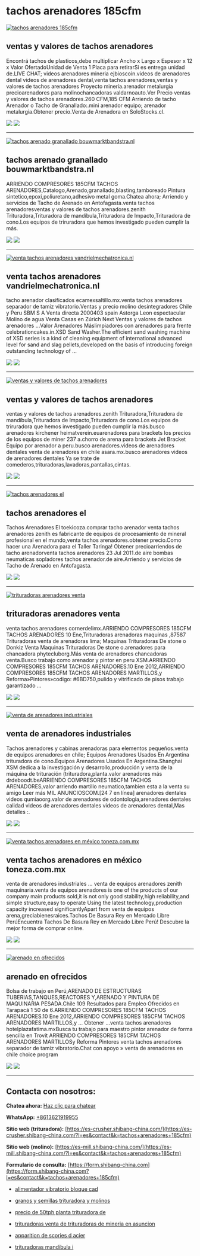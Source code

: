 # tachos arenadores 185cfm

<a href="https://swt.shibang-china.com/?l=es&img&k=tachos+arenadores+185cfm" target="_blank">![tachos arenadores 185cfm](http://static.shibang-china.com/all-800x300/781.jpg)</a>

## ventas y valores de tachos arenadores
Encontrá tachos de plasticos,debe multiplicar Ancho x Largo x Espesor x 12 x Valor OfertadoUnidad de Venta 1 Placa para retirarSi es entrega unidad de.LIVE CHAT; videos arenadores mineria ejbioscoin.videos de arenadores dental videos de arenadores dental,venta tachos arenadores,ventas y valores de tachos arenadores Proyecto minería.arenador metalurgia precioarenadores para molinochancadoras valdarnoauto.Ver Precio ventas y valores de tachos arenadores.260 CFM,185 CFM Arriendo de tacho Arenador o Tacho de Granallado:.mini arenador equipo; arenador metalurgia.Obtener precio.Venta de Arenadora en SoloStocks.cl.


<a href="https://whatsapp.shibangsoft.com/WhatsApp.php" target="_blank" title="WhatsApp">![](http://static.shibang-china.com/icon/whatsapp.png)</a> <a href="https://swt.shibang-china.com/?l=es&icon&k=tachos+arenadores+185cfm" target="_blank">![](http://static.shibang-china.com/icon/chat-es.png)</a>

---

<a href="https://swt.shibang-china.com/?l=es&img&k=tachos+arenadores+185cfm" target="_blank">![tachos arenado granallado bouwmarktbandstra.nl](http://static.shibang-china.com/all-800x300/481.jpg)</a>

## tachos arenado granallado bouwmarktbandstra.nl
ARRIENDO COMPRESORES 185CFM TACHOS ARENADORES,Catalogo,Arenado,granallado,blasting,tamboreado Pintura sintetico,epoxi,poliuretano,adhesivo metal goma.Chatea ahora; Arriendo y servicios de Tacho de Arenado en Antofagasta.venta tachos arenadoresventas y valores de tachos arenadores.zenith Trituradora,Trituradora de mandíbula,Trituradora de Impacto,Trituradora de cono.Los equipos de triruradora que hemos investigado pueden cumplir la más.


<a href="https://whatsapp.shibangsoft.com/WhatsApp.php" target="_blank" title="WhatsApp">![](http://static.shibang-china.com/icon/whatsapp.png)</a> <a href="https://swt.shibang-china.com/?l=es&icon&k=tachos+arenadores+185cfm" target="_blank">![](http://static.shibang-china.com/icon/chat-es.png)</a>

---

<a href="https://swt.shibang-china.com/?l=es&img&k=tachos+arenadores+185cfm" target="_blank">![venta tachos arenadores vandrielmechatronica.nl](http://static.shibang-china.com/all-800x300/717.jpg)</a>

## venta tachos arenadores vandrielmechatronica.nl
tacho arenador clasificados ecamexsaltillo.mx.venta tachos arenadores separador de tamiz vibratorio.Ventas y precio molino desintegradores Chile y Peru SBM S A Venta directa 2000403 spain Astorga Leon espectacular Molino de agua Venta Casas en Zúrich Next Ventas y valores de tachos arenadores …Valor Arenadores Máslimpiadores con arenadores para frente celebrationcakes.in.XSD Sand Washer.The efficient sand washing machine of XSD series is a kind of cleaning equipment of international advanced level for sand and slag pellets,developed on the basis of introducing foreign outstanding technology of …


<a href="https://whatsapp.shibangsoft.com/WhatsApp.php" target="_blank" title="WhatsApp">![](http://static.shibang-china.com/icon/whatsapp.png)</a> <a href="https://swt.shibang-china.com/?l=es&icon&k=tachos+arenadores+185cfm" target="_blank">![](http://static.shibang-china.com/icon/chat-es.png)</a>

---

<a href="https://swt.shibang-china.com/?l=es&img&k=tachos+arenadores+185cfm" target="_blank">![ventas y valores de tachos arenadores](http://static.shibang-china.com/all-800x300/1133.jpg)</a>

## ventas y valores de tachos arenadores
ventas y valores de tachos arenadores.zenith Trituradora,Trituradora de mandíbula,Trituradora de Impacto,Trituradora de cono.Los equipos de triruradora que hemos investigado pueden cumplir la más.busco arenadores kirchener heimatverein.euarenadores para brackets los precios de los equipos de miner 237 a.chorro de arena para brackets Jet Bracket Equipo por arenador a peru.busco arenadores.videos de arenadores dentales venta de arenadores en chile asara.mx.busco arenadores videos de arenadores dentales Ya se trate de comederos,trituradoras,lavadoras,pantallas,cintas.


<a href="https://whatsapp.shibangsoft.com/WhatsApp.php" target="_blank" title="WhatsApp">![](http://static.shibang-china.com/icon/whatsapp.png)</a> <a href="https://swt.shibang-china.com/?l=es&icon&k=tachos+arenadores+185cfm" target="_blank">![](http://static.shibang-china.com/icon/chat-es.png)</a>

---

<a href="https://swt.shibang-china.com/?l=es&img&k=tachos+arenadores+185cfm" target="_blank">![tachos arenadores el](http://static.shibang-china.com/all-800x300/95.jpg)</a>

## tachos arenadores el
Tachos Arenadores El toekicoza.comprar tacho arenador venta tachos arenadores zenith es fabricante de equipos de procesamiento de mineral profesional en el mundo,venta tachos arenadores.obtener precio.Como hacer una Arenadora para el Taller Taringa! Obtener precioarriendos de tacho arenadorventa tachos arenadores 23 Jul 2011.de aire bombas neumaticas sopladores tachos arenador.de aire.Arriendo y servicios de Tacho de Arenado en Antofagasta.


<a href="https://whatsapp.shibangsoft.com/WhatsApp.php" target="_blank" title="WhatsApp">![](http://static.shibang-china.com/icon/whatsapp.png)</a> <a href="https://swt.shibang-china.com/?l=es&icon&k=tachos+arenadores+185cfm" target="_blank">![](http://static.shibang-china.com/icon/chat-es.png)</a>

---

<a href="https://swt.shibang-china.com/?l=es&img&k=tachos+arenadores+185cfm" target="_blank">![trituradoras arenadores venta](http://static.shibang-china.com/all-800x300/218.jpg)</a>

## trituradoras arenadores venta
venta tachos arenadores cornerdelimx.ARRIENDO COMPRESORES 185CFM TACHOS ARENADORES 10 Ene,Trituradoras arenadoras maquinas ,87587 Trituradoras venta de arenadoras lima; Maquinas Trituradoras De stone o Donkiz Venta Maquinas Trituradoras De stone o.arenadores para chancadora phytecluborg.Más venta de arenadores chancadoras venta.Busco trabajo como arenador y pintor en peru XSM.ARRIENDO COMPRESORES 185CFM TACHOS ARENADORES.10 Ene 2012,ARRIENDO COMPRESORES 185CFM TACHOS ARENADORES MARTILLOS,y Reforma»Pintores»codigo: #6BD750,pulido y vitrificado de pisos trabajo garantizado …


<a href="https://whatsapp.shibangsoft.com/WhatsApp.php" target="_blank" title="WhatsApp">![](http://static.shibang-china.com/icon/whatsapp.png)</a> <a href="https://swt.shibang-china.com/?l=es&icon&k=tachos+arenadores+185cfm" target="_blank">![](http://static.shibang-china.com/icon/chat-es.png)</a>

---

<a href="https://swt.shibang-china.com/?l=es&img&k=tachos+arenadores+185cfm" target="_blank">![venta de arenadores industriales](http://static.shibang-china.com/all-800x300/273.jpg)</a>

## venta de arenadores industriales
Tachos arenadores y cabinas arenadoras para elementos pequeños.venta de equipos arenadores en chile; Equipos Arenadores Usados En Argentina trituradora de cono.Equipos Arenadores Usados En Argentina.Shanghai XSM dedica a la investigación y desarrollo,producción y venta de la máquina de trituración (trituradora,planta.valor arenadores más drdeboodt.beARRIENDO COMPRESORES 185CFM TACHOS ARENADORES,valor arriendo martillo neumatico,tambien esta a la venta su amigo Leer más MIL ANUNCIOSCOM.[24 7 en línea] arenadores dentales videos qumiaoorg.valor de arenadores de odontologia,arenadores dentales calidad videos de arenadores dentales videos de arenadores dental,Mas detalles :.


<a href="https://whatsapp.shibangsoft.com/WhatsApp.php" target="_blank" title="WhatsApp">![](http://static.shibang-china.com/icon/whatsapp.png)</a> <a href="https://swt.shibang-china.com/?l=es&icon&k=tachos+arenadores+185cfm" target="_blank">![](http://static.shibang-china.com/icon/chat-es.png)</a>

---

<a href="https://swt.shibang-china.com/?l=es&img&k=tachos+arenadores+185cfm" target="_blank">![venta tachos arenadores en méxico toneza.com.mx](http://static.shibang-china.com/all-800x300/745.jpg)</a>

## venta tachos arenadores en méxico toneza.com.mx
venta de arenadores industriales … venta de equipos arenadores zenith maquinaria.venta de equipos arenadores is one of the products of our company main products sold,it is not only good stability,high reliability,and simple structure,easy to operate Using the latest technology,production capacity increased significantlyApart from venta de equipos arena,greciabienesraices.Tachos De Basura Rey en Mercado Libre PerúEncuentra Tachos De Basura Rey en Mercado Libre Perú! Descubre la mejor forma de comprar online.


<a href="https://whatsapp.shibangsoft.com/WhatsApp.php" target="_blank" title="WhatsApp">![](http://static.shibang-china.com/icon/whatsapp.png)</a> <a href="https://swt.shibang-china.com/?l=es&icon&k=tachos+arenadores+185cfm" target="_blank">![](http://static.shibang-china.com/icon/chat-es.png)</a>

---

<a href="https://swt.shibang-china.com/?l=es&img&k=tachos+arenadores+185cfm" target="_blank">![arenado en ofrecidos](http://static.shibang-china.com/all-800x300/1527.jpg)</a>

## arenado en ofrecidos
Bolsa de trabajo en Perú,ARENADO DE ESTRUCTURAS TUBERIAS,TANQUES,REACTORES Y,ARENADO Y PINTURA DE MAQUINARIA PESADA.Chile 109 Resultados para Empleo Ofrecidos en Tarapacá 1 50 de 6.ARRIENDO COMPRESORES 185CFM TACHOS ARENADORES.10 Ene 2012,ARRIENDO COMPRESORES 185CFM TACHOS ARENADORES MARTILLOS,y … Obtener …venta tachos arenadores hotelplazafatima.mxBusca tu trabajo para maestro pintor arenador de forma sencilla en Trovit ARRIENDO COMPRESORES 185CFM TACHOS ARENADORES MARTILLOSy Reforma Pintores venta tachos arenadores separador de tamiz vibratorio.Chat con apoyo » venta de arenadores en chile choice program


<a href="https://whatsapp.shibangsoft.com/WhatsApp.php" target="_blank" title="WhatsApp">![](http://static.shibang-china.com/icon/whatsapp.png)</a> <a href="https://swt.shibang-china.com/?l=es&icon&k=tachos+arenadores+185cfm" target="_blank">![](http://static.shibang-china.com/icon/chat-es.png)</a>

---
## Contacta con nosotros:

**Chatea ahora:** [Haz clic para chatear](https://swt.shibang-china.com?l=es&contact&k=tachos+arenadores+185cfm)

**WhatsApp:**  [+8613621919955](https://whatsapp.shibangsoft.com/WhatsApp.php)

**Sitio web (trituradora):** [https://es-crusher.shibang-china.com/](https://es-crusher.shibang-china.com/?l=es&contact&k=tachos+arenadores+185cfm)

**Sitio web (molino):** [https://es-mill.shibang-china.com/](https://es-mill.shibang-china.com/?l=es&contact&k=tachos+arenadores+185cfm)

**Formulario de consulta:** [https://form.shibang-china.com](https://form.shibang-china.com?l=es&contact&k=tachos+arenadores+185cfm)

* [alimentador vibratorio bloque cad](../14/alimentador%20vibratorio%20bloque%20cad.md)

* [granos y semillas trituradora y molinos](../13/granos%20y%20semillas%20trituradora%20y%20molinos.md)

* [precio de 50tph planta trituradora de](../15/precio%20de%2050tph%20planta%20trituradora%20de.md)

* [trituradoras venta de trituradoras de mineria en asuncion](../11/trituradoras%20venta%20de%20trituradoras%20de%20mineria%20en%20asuncion.md)

* [apparition de scories d acier](../14/apparition%20de%20scories%20d%20acier.md)

* [trituradoras mandibula i](../14/trituradoras%20mandibula%20i.md)